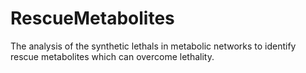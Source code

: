 # RescueMetabolites
The analysis of the synthetic lethals in metabolic networks to identify rescue metabolites which can overcome lethality. 
